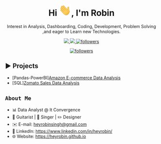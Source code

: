 <!-- Header -->
<h1 align="center">Hi <a href="https://heyrobin.github.io/"><img src="https://raw.githubusercontent.com/pik1989/pik1989/main/Images/Hi.gif" width="40px" /></a>, I'm Robin</h1>

<!-- Typing SVG by DenverCoder1 - https://github.com/DenverCoder1/readme-typing-svg -->
<p align="center">
  Interest in Analysis, Dashboarding, Coding, Development, Problem Solving ,and eager to Learn new Technologies.
</p>

<!-- Socials -->
<p align="center">
  <a href="https://www.linkedin.com/in/heyrobin" target="_blank" rel="noopener noreferrer">
    <img src="https://img.shields.io/badge/linkedin-%230077B5.svg?style=for-the-badge&logo=linkedin&logoColor=white&link=https://www.linkedin.com/in/caesarmario">
  </a>
  <a href="https://www.kaggle.com/heyrobin" target="_blank" rel="noopener noreferrer">
    <img src="https://img.shields.io/badge/Kaggle-20BEFF?style=for-the-badge&logo=Kaggle&logoColor=white&link=https://www.kaggle.com/caesarmario">
  </a>  
  <a href="https://heyrobin.github.io/">
    <img alt="followers" title="Website" src="https://img.shields.io/website?label=Website&style=for-the-badge&url=https%3A%2F%2Fheyrobin.github.io"/></a>


<p align="center">
    <a href="https://github.com/heyrobin">
<img alt="followers" title="Follow me on Github" src="https://img.shields.io/github/followers/heyrobin?color=236ad3&labelColor=1155ba&style=for-the-badge&logo=github&label=Follow"/></a>
  
</p>

<!-- Posts -->
## ▶ Projects
- [Pandas-PowerBI][Amazon E-commerce Data Analysis](https://heyrobin.github.io/portfolio/amazon/)
- [SQL][Zomato Sales Data Analysis](https://github.com/heyrobin/zomato-data-analysis-sql)

<!--aboutme-->
## `About Me`
- 📊 Data Analyst @ It Convergence
- 🎸 Guitarist | 🎤 Singer | ✏️ Designer
- ✉️ E-mail: heyrobinsingh@gmail.com
- 🔗 LinkedIn: https://www.linkedin.com/in/heyrobin/
- 🌐 Website: https://heyrobin.github.io







